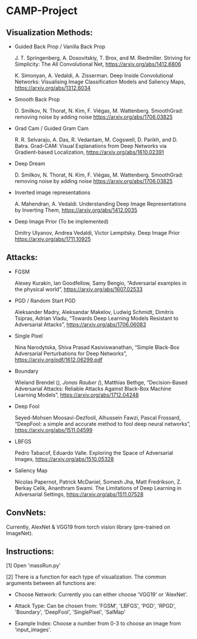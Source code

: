 # CAMP-Project
## Visualization Methods:

* Guided Back Prop / Vanilla Back Prop

    J. T. Springenberg, A. Dosovitskiy, T. Brox, and M. Riedmiller. Striving for Simplicity: The All Convolutional Net, https://arxiv.org/abs/1412.6806
    
    K. Simonyan, A. Vedaldi, A. Zisserman. Deep Inside Convolutional Networks: Visualising Image Classification Models and Saliency Maps, https://arxiv.org/abs/1312.6034
    
* Smooth Back Prop

    D. Smilkov, N. Thorat, N. Kim, F. Viégas, M. Wattenberg. SmoothGrad: removing noise by adding noise https://arxiv.org/abs/1706.03825
* Grad Cam / Guided Gram Cam

    R. R. Selvaraju, A. Das, R. Vedantam, M. Cogswell, D. Parikh, and D. Batra. Grad-CAM: Visual Explanations from Deep Networks via Gradient-based Localization, https://arxiv.org/abs/1610.02391
    
* Deep Dream

    D. Smilkov, N. Thorat, N. Kim, F. Viégas, M. Wattenberg. SmoothGrad: removing noise by adding noise https://arxiv.org/abs/1706.03825

* Inverted image representations

    A. Mahendran, A. Vedaldi. Understanding Deep Image Representations by Inverting Them, https://arxiv.org/abs/1412.0035 
    
* Deep Image Prior (To be implemented)

    Dmitry Ulyanov, Andrea Vedaldi, Victor Lempitsky. Deep Image Prior https://arxiv.org/abs/1711.10925

## Attacks:

* FGSM

    Alexey Kurakin, Ian Goodfellow, Samy Bengio, “Adversarial examples in the physical world”,
https://arxiv.org/abs/1607.02533
* PGD / Random Start PGD

    Aleksander Madry, Aleksandar Makelov, Ludwig Schmidt, Dimitris Tsipras, Adrian Vladu, “Towards Deep Learning Models Resistant to Adversarial Attacks”, https://arxiv.org/abs/1706.06083
* Single Pixel

    Nina Narodytska, Shiva Prasad Kasiviswanathan, “Simple Black-Box Adversarial Perturbations for Deep Networks”, https://arxiv.org/pdf/1612.06299.pdf
* Boundary

    Wieland Brendel (*), Jonas Rauber (*), Matthias Bethge, “Decision-Based Adversarial Attacks: Reliable Attacks Against Black-Box Machine Learning Models”, https://arxiv.org/abs/1712.04248
* Deep Fool

    Seyed-Mohsen Moosavi-Dezfooli, Alhussein Fawzi, Pascal Frossard, “DeepFool: a simple and accurate method to fool deep neural networks”, https://arxiv.org/abs/1511.04599
    
* LBFGS

    Pedro Tabacof, Eduardo Valle. Exploring the Space of Adversarial Images, https://arxiv.org/abs/1510.05328


* Saliency Map

    Nicolas Papernot, Patrick McDaniel, Somesh Jha, Matt Fredrikson, Z. Berkay Celik, Ananthram Swami. The Limitations of Deep Learning in Adversarial Settings,   https://arxiv.org/abs/1511.07528	
    
## ConvNets:
  Currently, AlexNet & VGG19 from torch vision library (pre-trained on ImageNet).

## Instructions:

[1] Open 'massRun.py'

[2] There is a function for each type of visualization. The common arguments between all functions are:

* Choose Network: Currently you can either choose 'VGG19' or 'AlexNet'.

* Attack Type: Can be chosen from: 'FGSM', 'LBFGS', 'PGD', 'RPGD', 'Boundary', 'DeepFool', 'SinglePixel', 'SalMap'

* Example Index: Choose a number from 0-3 to choose an image from 'input_images'.



